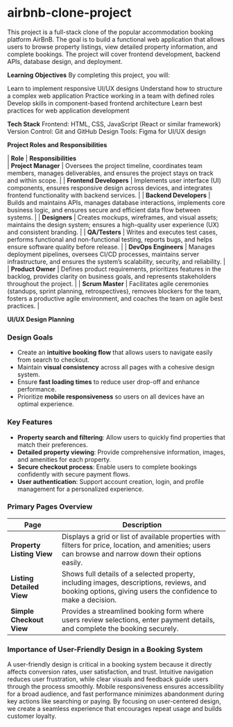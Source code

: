 # airbnb-clone-project
This project is a full-stack clone of the popular accommodation booking platform AirBnB. The goal is to build a functional web application that allows users to browse property listings, view detailed property information, and complete bookings. The project will cover frontend development, backend APIs, database design, and deployment.

**Learning Objectives**
By completing this project, you will:

Learn to implement responsive UI/UX designs
Understand how to structure a complex web application
Practice working in a team with defined roles
Develop skills in component-based frontend architecture
Learn best practices for web application development

**Tech Stack**
Frontend: HTML, CSS, JavaScript (React or similar framework)
Version Control: Git and GitHub
Design Tools: Figma for UI/UX design

**Project Roles and Responsibilities**

| **Role**             | **Responsibilities**                                                                                                                                          
| **Project Manager**  | Oversees the project timeline, coordinates team members, manages deliverables, and ensures the project stays on track and within scope.                        |
| **Frontend Developers** | Implements user interface (UI) components, ensures responsive design across devices, and integrates frontend functionality with backend services.              |
| **Backend Developers**  | Builds and maintains APIs, manages database interactions, implements core business logic, and ensures secure and efficient data flow between systems.          |
| **Designers**        | Creates mockups, wireframes, and visual assets; maintains the design system; ensures a high-quality user experience (UX) and consistent branding.              |
| **QA/Testers**       | Writes and executes test cases, performs functional and non-functional testing, reports bugs, and helps ensure software quality before release.                |
| **DevOps Engineers** | Manages deployment pipelines, oversees CI/CD processes, maintains server infrastructure, and ensures the system’s scalability, security, and reliability.      |
| **Product Owner**    | Defines product requirements, prioritizes features in the backlog, provides clarity on business goals, and represents stakeholders throughout the project.     |
| **Scrum Master**     | Facilitates agile ceremonies (standups, sprint planning, retrospectives), removes blockers for the team, fosters a productive agile environment, and coaches the team on agile best practices. |

**UI/UX Design Planning**
### Design Goals
- Create an **intuitive booking flow** that allows users to navigate easily from search to checkout.
- Maintain **visual consistency** across all pages with a cohesive design system.
- Ensure **fast loading times** to reduce user drop-off and enhance performance.
- Prioritize **mobile responsiveness** so users on all devices have an optimal experience.

### Key Features
- **Property search and filtering**: Allow users to quickly find properties that match their preferences.
- **Detailed property viewing**: Provide comprehensive information, images, and amenities for each property.
- **Secure checkout process**: Enable users to complete bookings confidently with secure payment flows.
- **User authentication**: Support account creation, login, and profile management for a personalized experience.

### Primary Pages Overview

| **Page**                   | **Description**                                                                                                                                         |
|----------------------------|---------------------------------------------------------------------------------------------------------------------------------------------------------|
| **Property Listing View**   | Displays a grid or list of available properties with filters for price, location, and amenities; users can browse and narrow down their options easily. |
| **Listing Detailed View**   | Shows full details of a selected property, including images, descriptions, reviews, and booking options, giving users the confidence to make a decision. |
| **Simple Checkout View**    | Provides a streamlined booking form where users review selections, enter payment details, and complete the booking securely.                           |

### Importance of User-Friendly Design in a Booking System
A user-friendly design is critical in a booking system because it directly affects conversion rates, user satisfaction, and trust. Intuitive navigation reduces user frustration, while clear visuals and feedback guide users through the process smoothly. Mobile responsiveness ensures accessibility for a broad audience, and fast performance minimizes abandonment during key actions like searching or paying. By focusing on user-centered design, we create a seamless experience that encourages repeat usage and builds customer loyalty.

